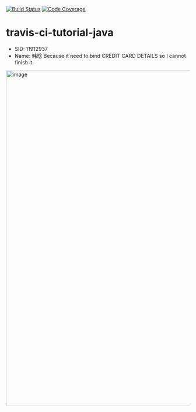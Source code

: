 [![Build Status](https://app.travis-ci.com/joaomlneto/travis-ci-tutorial-java.svg?branch=master)](https://app.travis-ci.com/joaomlneto/travis-ci-tutorial-java)
[![Code Coverage](https://codecov.io/github/joaomlneto/travis-ci-tutorial-java/coverage.svg)](https://codecov.io/gh/joaomlneto/travis-ci-tutorial-java)

# travis-ci-tutorial-java
- SID: 11912937
- Name: 韩晗
Because it need to bind CREDIT CARD DETAILS so I cannot finish it.      
<img width="917" alt="image" src="https://user-images.githubusercontent.com/70995425/167537488-3458690a-6e15-403f-92af-f07be2210ebf.png">

